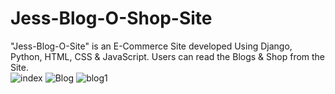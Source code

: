 # Jess-Blog-O-Shop-Site
"Jess-Blog-O-Site" is an E-Commerce Site developed Using Django, Python, HTML, CSS &amp; JavaScript. Users can read the Blogs &amp; Shop from the Site.
<br>
![index](https://user-images.githubusercontent.com/58396970/181757758-66e84f84-22c3-4161-b856-94cd1e0a909a.png)
![Blog](https://user-images.githubusercontent.com/58396970/181757773-76422aff-9b0b-4301-9b18-c5bacd22f32f.png)
![blog1](https://user-images.githubusercontent.com/58396970/181757782-0ce86b68-09f7-4bba-aca9-e1cf2991cd83.png)
